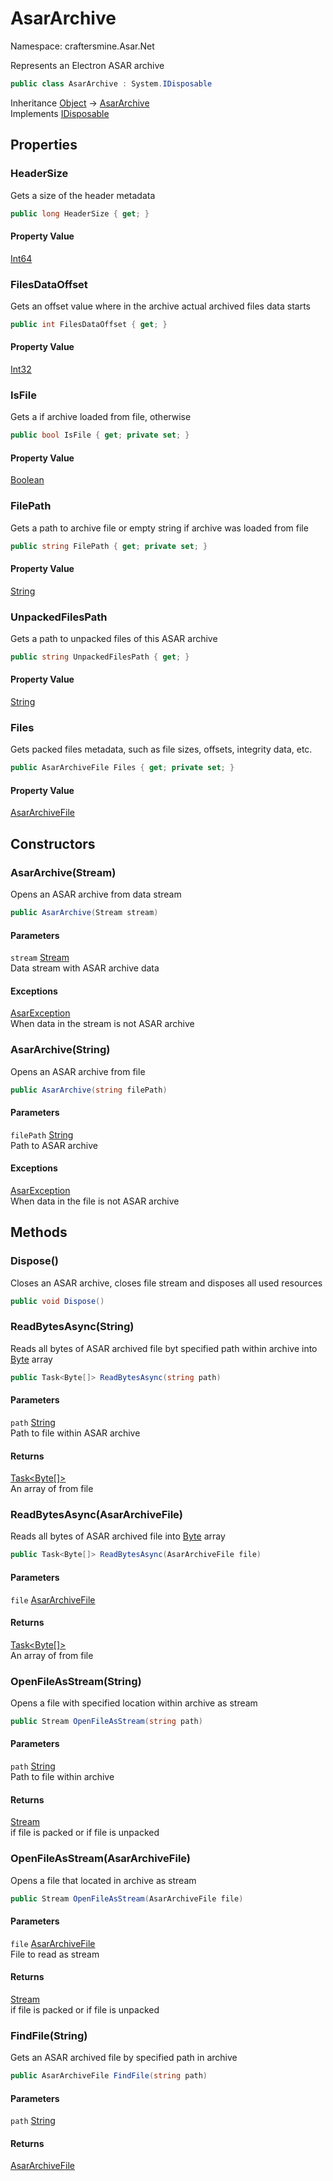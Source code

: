# AsarArchive

Namespace: craftersmine.Asar.Net

Represents an Electron ASAR archive

```csharp
public class AsarArchive : System.IDisposable
```

Inheritance [Object](https://docs.microsoft.com/en-us/dotnet/api/system.object) → [AsarArchive](./craftersmine.asar.net.asararchive.md)<br>
Implements [IDisposable](https://docs.microsoft.com/en-us/dotnet/api/system.idisposable)

## Properties

### **HeaderSize**

Gets a size of the header metadata

```csharp
public long HeaderSize { get; }
```

#### Property Value

[Int64](https://docs.microsoft.com/en-us/dotnet/api/system.int64)<br>

### **FilesDataOffset**

Gets an offset value where in the archive actual archived files data starts

```csharp
public int FilesDataOffset { get; }
```

#### Property Value

[Int32](https://docs.microsoft.com/en-us/dotnet/api/system.int32)<br>

### **IsFile**

Gets a  if archive loaded from file, otherwise

```csharp
public bool IsFile { get; private set; }
```

#### Property Value

[Boolean](https://docs.microsoft.com/en-us/dotnet/api/system.boolean)<br>

### **FilePath**

Gets a path to archive file or empty string if archive was loaded from file

```csharp
public string FilePath { get; private set; }
```

#### Property Value

[String](https://docs.microsoft.com/en-us/dotnet/api/system.string)<br>

### **UnpackedFilesPath**

Gets a path to unpacked files of this ASAR archive

```csharp
public string UnpackedFilesPath { get; }
```

#### Property Value

[String](https://docs.microsoft.com/en-us/dotnet/api/system.string)<br>

### **Files**

Gets packed files metadata, such as file sizes, offsets, integrity data, etc.

```csharp
public AsarArchiveFile Files { get; private set; }
```

#### Property Value

[AsarArchiveFile](./craftersmine.asar.net.asararchivefile.md)<br>

## Constructors

### **AsarArchive(Stream)**

Opens an ASAR archive from data stream

```csharp
public AsarArchive(Stream stream)
```

#### Parameters

`stream` [Stream](https://docs.microsoft.com/en-us/dotnet/api/system.io.stream)<br>
Data stream with ASAR archive data

#### Exceptions

[AsarException](./craftersmine.asar.net.asarexception.md)<br>
When data in the stream is not ASAR archive

### **AsarArchive(String)**

Opens an ASAR archive from file

```csharp
public AsarArchive(string filePath)
```

#### Parameters

`filePath` [String](https://docs.microsoft.com/en-us/dotnet/api/system.string)<br>
Path to ASAR archive

#### Exceptions

[AsarException](./craftersmine.asar.net.asarexception.md)<br>
When data in the file is not ASAR archive

## Methods

### **Dispose()**

Closes an ASAR archive, closes file stream and disposes all used resources

```csharp
public void Dispose()
```

### **ReadBytesAsync(String)**

Reads all bytes of ASAR archived file byt specified path within archive into [Byte](https://docs.microsoft.com/en-us/dotnet/api/system.byte) array

```csharp
public Task<Byte[]> ReadBytesAsync(string path)
```

#### Parameters

`path` [String](https://docs.microsoft.com/en-us/dotnet/api/system.string)<br>
Path to file within ASAR archive

#### Returns

[Task&lt;Byte[]&gt;](https://docs.microsoft.com/en-us/dotnet/api/system.threading.tasks.task-1)<br>
An array of  from file

### **ReadBytesAsync(AsarArchiveFile)**

Reads all bytes of ASAR archived file into [Byte](https://docs.microsoft.com/en-us/dotnet/api/system.byte) array

```csharp
public Task<Byte[]> ReadBytesAsync(AsarArchiveFile file)
```

#### Parameters

`file` [AsarArchiveFile](./craftersmine.asar.net.asararchivefile.md)<br>

#### Returns

[Task&lt;Byte[]&gt;](https://docs.microsoft.com/en-us/dotnet/api/system.threading.tasks.task-1)<br>
An array of  from file

### **OpenFileAsStream(String)**

Opens a file with specified location within archive as stream

```csharp
public Stream OpenFileAsStream(string path)
```

#### Parameters

`path` [String](https://docs.microsoft.com/en-us/dotnet/api/system.string)<br>
Path to file within archive

#### Returns

[Stream](https://docs.microsoft.com/en-us/dotnet/api/system.io.stream)<br>
 if file is packed or  if file is unpacked

### **OpenFileAsStream(AsarArchiveFile)**

Opens a file that located in archive as stream

```csharp
public Stream OpenFileAsStream(AsarArchiveFile file)
```

#### Parameters

`file` [AsarArchiveFile](./craftersmine.asar.net.asararchivefile.md)<br>
File to read as stream

#### Returns

[Stream](https://docs.microsoft.com/en-us/dotnet/api/system.io.stream)<br>
 if file is packed or  if file is unpacked

### **FindFile(String)**

Gets an ASAR archived file by specified path in archive

```csharp
public AsarArchiveFile FindFile(string path)
```

#### Parameters

`path` [String](https://docs.microsoft.com/en-us/dotnet/api/system.string)<br>

#### Returns

[AsarArchiveFile](./craftersmine.asar.net.asararchivefile.md)<br>
